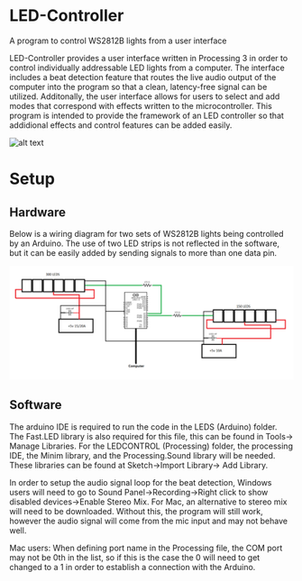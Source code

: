 # LED-Controller
A program to control WS2812B lights from a user interface

LED-Controller provides a user interface written in Processing 3 in order to control individually addressable LED lights from a computer. The interface includes a beat detection feature that routes the live audio output of the computer into the program so that a clean, latency-free signal can be utilized. Additonally, the user interface allows for users to select and add modes that correspond with effects written to the microcontroller. This program is intended to provide the framework of an LED controller so that addidional effects and control features can be added easily. 

![alt text](https://github.com/colesussmeier/LED-Controller/blob/master/demo.gif)
# Setup
## Hardware
Below is a wiring diagram for two sets of WS2812B lights being controlled by an Arduino. The use of two LED strips is not reflected in the software, but it can be easily added by sending signals to more than one data pin.

![alt text](https://github.com/colesussmeier/LED-Controller/blob/master/WiringDiagram.png)

## Software
The arduino IDE is required to run the code in the LEDS (Arduino) folder. The Fast.LED library is also required for this file, this can be found in Tools-> Manage Libraries. For the LEDCONTROL (Processing) folder, the processing IDE, the Minim library, and the Processing.Sound library will be needed. These libraries can be found at Sketch->Import Library-> Add Library.

In order to setup the audio signal loop for the beat detection, Windows users will need to go to Sound Panel->Recording->Right click to show disabled devices->Enable Stereo Mix. For Mac, an alternative to stereo mix will need to be downloaded. Without this, the program will still work, however the audio signal will come from the mic input and may not behave well.

Mac users: When defining port name in the Processing file, the COM port may not be 0th in the list, so if this is the case the 0 will need to get changed to a 1 in order to establish a connection with the Arduino.
